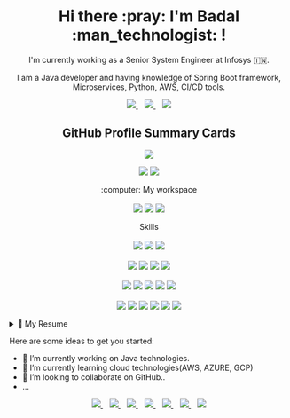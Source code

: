 
<h1 align='center'>
  Hi there :pray: I'm Badal :man_technologist: !
</h1>
<p align='center'>
  I'm currently working as a Senior System Engineer at Infosys 🇮🇳.
</p>
<p align='center'>I am a Java developer and having knowledge of Spring Boot framework, Microservices, Python, AWS, CI/CD tools.

<p align='center'>
  
  <a href="https://www.linkedin.com/in/badalsde/">
    <img src="https://img.shields.io/badge/linkedin-%230077B5.svg?&style=for-the-badge&logo=linkedin&logoColor=white" />
  </a>&nbsp;&nbsp;
  <a href="https://instagram.com/badalsde">
    <img src="https://img.shields.io/badge/instagram-%23E4405F.svg?&style=for-the-badge&logo=instagram&logoColor=white" />        
  </a>&nbsp;&nbsp;
  <a href="https://portfolio-iqzm.onrender.com">
    <img src="https://img.shields.io/badge/Portfolio-000000?style=for-the-badge&logo=About.me&logoColor=white" />        
  </a>
</p>
<h2 align='center'>GitHub Profile Summary Cards</h2>
<p align='center'>
  <a href="#"><img src="http://github-profile-summary-cards.vercel.app/api/cards/profile-details?username=badalsde&theme=radical"></a>
</p>
<p align='center'>
  <a href="#"><img src="http://github-profile-summary-cards.vercel.app/api/cards/repos-per-language?username=badalsde&theme=radical"></a>
  <a href="#"><img src="http://github-profile-summary-cards.vercel.app/api/cards/stats?username=badalsde&theme=radical"></a>
</p>

<p align='center'>
  :computer: My workspace<br/><br/>
  <img src="https://img.shields.io/badge/Ubuntu-%230078D6.svg?&style=for-the-badge&logo=Ubuntu&logoColor=white" />
  <img src="https://img.shields.io/badge/intel-core%20i5%2010th-%230071C5.svg?&style=for-the-badge&logo=intel&logoColor=white" />
  <img src="https://img.shields.io/badge/RAM-12GB-%230071C5.svg?&style=for-the-badge&logoColor=white" />
</p>

<p align='center'> Skills <br><br>
  
  <img src="https://img.shields.io/badge/java-%23ED8B00.svg?style=for-the-badge&logo=openjdk&logoColor=white" />
  <img src="https://img.shields.io/badge/python-3670A0?style=for-the-badge&logo=python&logoColor=ffdd54" />
  <img src="https://img.shields.io/badge/shell_script-%23121011.svg?style=for-the-badge&logo=gnu-bash&logoColor=white"/><br><br>
  <img src="https://img.shields.io/badge/spring-%236DB33F.svg?style=for-the-badge&logo=spring&logoColor=white)" />
  <img src="https://img.shields.io/badge/Apache%20Kafka-000?style=for-the-badge&logo=apachekafka" />
  <img src="https://img.shields.io/badge/flask-%23000.svg?style=for-the-badge&logo=flask&logoColor=white" />
  <img src="https://img.shields.io/badge/AWS-%23FF9900.svg?style=for-the-badge&logo=amazon-aws&logoColor=white" /><br><br>
  <img src="https://img.shields.io/badge/HTML5-E34F26?style=for-the-badge&logo=html5&logoColor=white" />
  <img src="https://img.shields.io/badge/CSS3-1572B6?style=for-the-badge&logo=css3&logoColor=white" />
  <img src="https://img.shields.io/badge/Bootstrap-563D7C?style=for-the-badge&logo=bootstrap&logoColor=white" />
  <img src="https://img.shields.io/badge/MySQL-005C84?style=for-the-badge&logo=mysql&logoColor=white" />
  <img src="https://img.shields.io/badge/Oracle-F80000?style=for-the-badge&logo=Oracle&logoColor=white" /><br><br>
  <img src="https://img.shields.io/badge/Jira-0052CC?style=for-the-badge&logo=Jira&logoColor=white" />
  <img src="https://img.shields.io/badge/GIT-E44C30?style=for-the-badge&logo=git&logoColor=white" />
  <img src="https://img.shields.io/badge/Bitbucket-0747a6?style=for-the-badge&logo=bitbucket&logoColor=white" />
  <img src="https://img.shields.io/badge/TeamCity-000000?style=for-the-badge&logo=TeamCity&logoColor=white" />
  <img src="https://img.shields.io/badge/docker-%230db7ed.svg?style=for-the-badge&logo=docker&logoColor=white" />
  <img src="https://img.shields.io/badge/jenkins-%232C5263.svg?style=for-the-badge&logo=jenkins&logoColor=white" />

</p>


<details>
  <summary>📃 My Resume </summary>


## Education

- :man_student: **Computer Science & Engineering**\
  :calendar: 2016 - 2020\
  :school: **Gyan Ganga Collge of Technology** - Jabalpur

## Experience
  
- :technologist:**Senior System Engineer**\
  :calendar: 09/2021 - present\
  :office: **Infosys Limited** - Pune
  
- :technologist:**Python Developer**\
  :calendar: 07/2021 - 08/2021\
  :office: **RodadCast Technology** -New Delhi
  
- :technologist:**Associate Analyst**\
  :calendar: 06/2021 - 07/2021\
  :office: **Global Logic** -Gurugram
</details>


Here are some ideas to get you started:

- 🔭 I’m currently working on Java technologies.
- 🌱 I’m currently learning cloud technologies(AWS, AZURE, GCP)
- 👯 I’m looking to collaborate on GitHub..
- ...

<p align='center'>
<a href="https://medium.com/@badalsde/">
    <img src="https://img.shields.io/badge/Medium-12100E?style=for-the-badge&logo=medium&logoColor=white" />
  </a>&nbsp;&nbsp;
<a href="https://www.kaggle.com/badal25">
    <img src="https://img.shields.io/badge/Kaggle-20BEFF?style=for-the-badge&logo=Kaggle&logoColor=white" />
  </a>&nbsp;&nbsp;
  <a href="https://twitter.com/badalsde">
    <img src="https://img.shields.io/badge/Twitter-1DA1F2?style=for-the-badge&logo=twitter&logoColor=white" />
  </a>&nbsp;&nbsp;
  <a href="https://www.facebook.com/badalsde/">
    <img src="https://img.shields.io/badge/Facebook-1877F2?style=for-the-badge&logo=facebook&logoColor=white" />
  </a>&nbsp;&nbsp;
  <a href="https://in.pinterest.com/badalsde/">
    <img src="https://img.shields.io/badge/Pinterest-%23E60023.svg?&style=for-the-badge&logo=Pinterest&logoColor=white" />
  </a>&nbsp;&nbsp;
  <a href="https://www.quora.com/profile/Badal-Kumar-1837">
    <img src="https://img.shields.io/badge/Quora-%23B92B27.svg?&style=for-the-badge&logo=Quora&logoColor=white" />
  </a>&nbsp;&nbsp;
<a href="https://gitlab.com/badalsde">
    <img src="https://img.shields.io/badge/GitLab-330F63?style=for-the-badge&logo=gitlab&logoColor=white" />
  </a>
</p>
